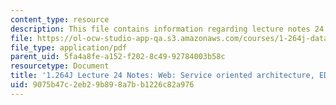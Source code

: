 ```yaml
---
content_type: resource
description: This file contains information regarding lecture notes 24.
file: https://ol-ocw-studio-app-qa.s3.amazonaws.com/courses/1-264j-database-internet-and-systems-integration-technologies-fall-2013/9075b47c2eb29b898a7bb1226c82a976_MIT1_264JF13_lect_24.pdf
file_type: application/pdf
parent_uid: 5fa4a8fe-a152-f202-8c49-92784003b58c
resourcetype: Document
title: '1.264J Lecture 24 Notes: Web: Service oriented architecture, EDI'
uid: 9075b47c-2eb2-9b89-8a7b-b1226c82a976
---
```


